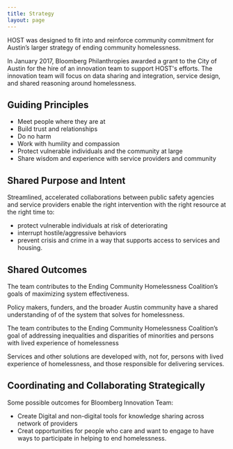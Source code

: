 ```yaml
---
title: Strategy
layout: page
---
```


HOST was designed to fit into and reinforce community commitment for Austin’s larger strategy of ending community homelessness.

In January 2017, Bloomberg Philanthropies awarded a grant to the City of Austin for the hire of an innovation team to support HOST's efforts. The innovation team will focus on data sharing and integration, service design, and shared reasoning around homelessness.

## Guiding Principles

- Meet people where they are at
- Build trust and relationships
- Do no harm
- Work with humility and compassion
- Protect vulnerable individuals and the community at large
- Share wisdom and experience with service providers and community

## Shared Purpose and Intent

Streamlined, accelerated collaborations between public safety agencies and service providers enable the right intervention with the right resource at the right time to:
- protect vulnerable individuals at risk of deteriorating
- interrupt hostile/aggressive behaviors 
- prevent crisis and crime 
in a way that supports access to services and housing.


## Shared Outcomes

The team contributes to the Ending Community Homelessness Coalition’s goals of maximizing system effectiveness.

Policy makers, funders, and the broader Austin community have a shared understanding of of the system that solves for homelessness. 

The team contributes to the Ending Community Homelessness Coalition’s goal of addressing inequalities and disparities of minorities and persons with lived experience of homelessness

Services and other solutions are developed with, not for, persons with lived experience of homelessness, and those responsible for delivering services.

## Coordinating and Collaborating Strategically

Some possible outcomes for Bloomberg Innovation Team:
- Create Digital and non-digital tools for knowledge sharing across network of providers
- Creat opportunities for people who care and want to engage to have ways to participate in helping to end homelessness.
